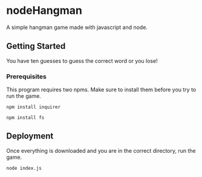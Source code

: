 # nodeHangman

A simple hangman game made with javascript and node.

## Getting Started

You have ten guesses to guess the correct word or you lose!

### Prerequisites

This program requires two npms. Make sure to install them before you try to run the game.

```
npm install inquirer

npm install fs
```


## Deployment

Once everything is downloaded and you are in the correct directory, run the game.

```
node index.js
```
